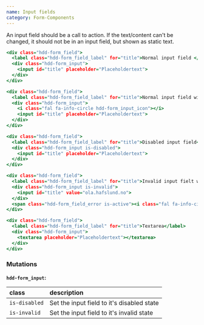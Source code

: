 ```yaml
---
name: Input fields
category: Form-Components
---
```

An input field should be a call to action. If the text/content can't be changed, it should not be in an input field, but shown as static text.

```input-fields.html
<div class="hdd-form_field">
  <label class="hdd-form_field_label" for="title">Normal input field </label>
  <div class="hdd-form_input">
    <input id="title" placeholder="Placeholdertext">
  </div>
</div>

<div class="hdd-form_field">
  <label class="hdd-form_field_label" for="title">Normal input field with icon</label>
  <div class="hdd-form_input">
    <i class="fal fa-info-circle hdd-form_input_icon"></i>
    <input id="title" placeholder="Placeholdertext">
  </div>
</div>

<div class="hdd-form_field">
  <label class="hdd-form_field_label" for="title">Disabled input field</label>
  <div class="hdd-form_input is-disabled">
    <input id="title" placeholder="Placeholdertext">
  </div>
</div>

<div class="hdd-form_field">
  <label class="hdd-form_field_label" for="title">Invalid input fielt with field errormessage</label>
  <div class="hdd-form_input is-invalid">
    <input id="title" value="ola.hafslund.no">
  </div>
  <span class="hdd-form_field_error is-active"><i class="fal fa-info-circle"></i>E-mailen må inneholde @</span>
</div>

<div class="hdd-form_field">
  <label class="hdd-form_field_label" for="title">Textarea</label>
  <div class="hdd-form_input">
    <textarea placeholder="Placeholdertext"></textarea>
  </div>
</div>
```


### Mutations
**`hdd-form_input`:**

| class | description|
| :--- | :--- |
| `is-disabled` | Set the input field to it's disabled state |
| `is-invalid` | Set the input field to it's invalid state |



